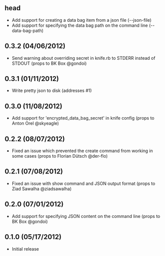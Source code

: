 ## head
* Add support for creating a data bag item from a json file (--json-file)
* Add support for specifying the data bag path on the command line (--data-bag-path)

## 0.3.2 (04/06/2012)
* Send warning about overriding secret in knife.rb to STDERR instead of STDOUT (props to BK Box @gondoi)

## 0.3.1 (01/11/2012)
* Write pretty json to disk (addresses #1)

## 0.3.0 (11/08/2012)
* Add support for 'encrypted_data_bag_secret' in knife config (props to Anton Orel @skyeagle)

## 0.2.2 (08/07/2012)
* Fixed an issue which prevented the create command from working in some cases (props to Florian Dütsch @der-flo)

## 0.2.1 (07/08/2012)
* Fixed an issue with show command and JSON output format (props to Ziad Sawalha @ziadsawalha)

## 0.2.0 (07/01/2012)
* Add support for specifying JSON content on the command line (props to BK Box @gondoi)

## 0.1.0 (05/17/2012)
* Initial release


